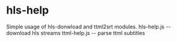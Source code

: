 # hls-help
Simple usage of hls-donwload and ttml2srt modules.
hls-help.js -- download hls streams
ttml-help.js -- parse ttml subtitles
